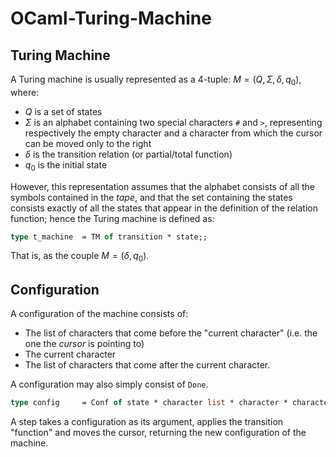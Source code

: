 # OCaml-Turing-Machine
## Turing Machine
A Turing machine is usually represented as a 4-tuple: $M = (Q, \Sigma, \delta, q_0)$, where: 
- $Q$ is a set of states
- $\Sigma$ is an alphabet containing two special characters `#` and `>`, representing respectively the empty character and a character from which the cursor can be moved only to the right
- $\delta$ is the transition relation (or partial/total function)
- $q_0$ is the initial state

However, this representation assumes that the alphabet consists of all the symbols contained in the *tape*, and that the set containing the states consists exactly of all the states that appear in the definition of the relation function; hence the Turing machine is defined as:

```ocaml
type t_machine  = TM of transition * state;;
```
That is, as the couple $M = (\delta, q_0)$.

## Configuration

A configuration of the machine consists of:
- The list of characters that come before the "current character" (i.e. the one the *cursor* is pointing to)
- The current character
- The list of characters that come after the current character.

A configuration may also simply consist of `Done`. 

```ocaml
type config     = Conf of state * character list * character * character list | Done;;
```

A step takes a configuration as its argument, applies the transition "function" and moves the cursor, returning the new configuration of the machine.
